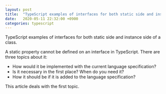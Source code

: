 ```yaml
---
layout: post
title:  "TypeScript examples of interfaces for both static side and instance side of a class"
date:   2020-05-11 22:32:00 +0900
categories: typescript
---
```

TypeScript examples of interfaces for both static side and instance side of a class.

A static property cannot be defined on an interface in TypeScript. There are three topics about it:

- How would it be implemented with the current language specification?
- Is it necessary in the first place? When do you need it?
- How it should be if it is added to the language specification?

This article deals with the first topic.

<script src="https://gist-it.appspot.com/https://github.com/canal874/shibungi-tstest-interface-for-static/raw/master/statictest01.ts?slice=5:"></script>

<script src="https://gist-it.appspot.com/https://github.com/canal874/shibungi-tstest-interface-for-static/raw/master/statictest02.ts?slice=5:"></script>

<script src="https://gist-it.appspot.com/https://github.com/canal874/shibungi-tstest-interface-for-static/raw/master/statictest03.ts?slice=5:"></script>

<script src="https://gist-it.appspot.com/https://github.com/canal874/shibungi-tstest-interface-for-static/raw/master/statictest04.ts?slice=5:"></script>

<script src="https://gist-it.appspot.com/https://github.com/canal874/shibungi-tstest-interface-for-static/raw/master/statictest05.ts?slice=5:"></script>

<script src="https://gist-it.appspot.com/https://github.com/canal874/shibungi-tstest-interface-for-static/raw/master/statictest06.ts?slice=5:"></script>

<script src="https://gist-it.appspot.com/https://github.com/canal874/shibungi-tstest-interface-for-static/raw/master/statictest07.ts?slice=5:"></script>

<script src="https://gist-it.appspot.com/https://github.com/canal874/shibungi-tstest-interface-for-static/raw/master/statictest08.ts?slice=5:"></script>
